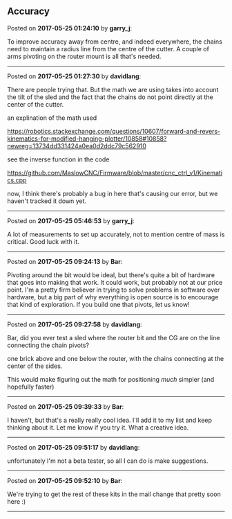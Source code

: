## Accuracy
Posted on **2017-05-25 01:24:10** by **garry_j**:

To improve accuracy away from centre, and indeed everywhere, the chains need to maintain a radius line from the centre of the cutter. A couple of arms pivoting on the router mount is all that's needed.

---

Posted on **2017-05-25 01:27:30** by **davidlang**:

There are people trying that. But the math we are using takes into account the tilt of the sled and the fact that the chains do not point directly at the center of the cutter.



an explination of the math used

https://robotics.stackexchange.com/questions/10607/forward-and-revers-kinematics-for-modified-hanging-plotter/10858#10858?newreg=13734dd331424a0ea0d2ddc79c562910



see the inverse function in the code

https://github.com/MaslowCNC/Firmware/blob/master/cnc_ctrl_v1/Kinematics.cpp



now, I think there's probably a bug in here that's causing our error, but we haven't tracked it down yet.

---

Posted on **2017-05-25 05:46:53** by **garry_j**:

A lot of measurements to set up accurately, not to mention centre of mass is critical. Good luck with it.

---

Posted on **2017-05-25 09:24:13** by **Bar**:

Pivoting around the bit would be ideal, but there's quite a bit of hardware that goes into making that work. It could work, but probably not at our price point. I'm a pretty firm believer in trying to solve problems in software over hardware, but a big part of why everything is open source is to encourage that kind of exploration. If you build one that pivots, let us know!

---

Posted on **2017-05-25 09:27:58** by **davidlang**:

Bar, did you ever test a sled where the router bit and the CG are on the line connecting the chain pivots?



one brick above and one below the router, with the chains connecting at the center of the sides.



This would make figuring out the math for positioning _much_ simpler (and hopefully faster)

---

Posted on **2017-05-25 09:39:33** by **Bar**:

I haven't, but that's a really really cool idea. I'll add it to my list and keep thinking about it. Let me know if you try it. What a creative idea.

---

Posted on **2017-05-25 09:51:17** by **davidlang**:

unfortunately I'm not a beta tester, so all I can do is make suggestions.

---

Posted on **2017-05-25 09:52:10** by **Bar**:

We're trying to get the rest of these kits in the mail change that pretty soon here :)

---


